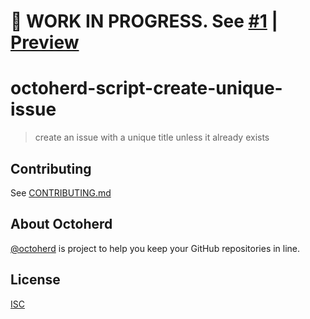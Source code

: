 # 🚧 WORK IN PROGRESS. See [#1](https://github.com/gr2m/octoherd-script-create-unique-issue/pull/1) | [Preview](https://github.com/gr2m/octoherd-script-create-unique-issue/tree/initial-version)

# octoherd-script-create-unique-issue

> create an issue with a unique title unless it already exists

## Contributing

See [CONTRIBUTING.md](CONTRIBUTING.md)

## About Octoherd

[@octoherd](https://github.com/octoherd/) is project to help you keep your GitHub repositories in line.

## License

[ISC](LICENSE.md)

